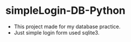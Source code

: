 # simpleLogin-DB-Python
* This project made for my database practice.
* Just simple login form used sqlite3.
